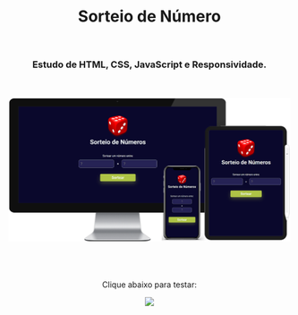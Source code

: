 <h1 align="center">
  Sorteio de Número</h1>
<br>
<h3 align="center">Estudo de HTML, CSS, JavaScript e Responsividade.</h3>
<br>
<br>

<div align="center">
  <img width="800px" src="https://github.com/feliperyo/sorteio-de-numero/blob/master/assets/mockup.png?raw=true"/>
</div>
<br>
<br>
<div align="center">
  <br>
  <p>Clique abaixo para testar:</p>
<a href="https://feliperyo.github.io/sorteio-de-numero/" target="_blank"><img src="https://img.shields.io/website-up-down-green-red/http/cv.lbesson.qc.to.svg"></a>
</div>
